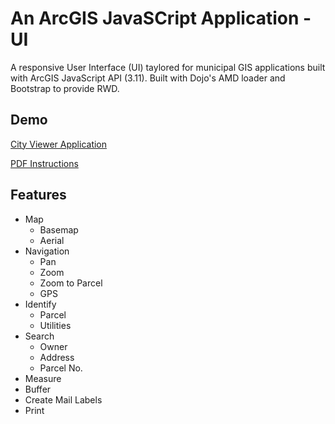 An ArcGIS JavaSCript Application - UI
=====================================

A responsive User Interface (UI) taylored for municipal GIS applications built with ArcGIS JavaScript API (3.11).
Built with Dojo's AMD loader and Bootstrap to provide RWD.


Demo 
----

[City Viewer Application](http://gis.wirapids.org/CityViewerLite/)

[PDF Instructions](http://gis.wirapids.org/CityViewer-AMD/images/CityViewerManual.pdf) 

Features
--------
+ Map
    + Basemap
    + Aerial
+ Navigation
  + Pan
  + Zoom
  + Zoom to Parcel
  + GPS
+ Identify
  + Parcel
  + Utilities
+ Search
  + Owner
  + Address
  + Parcel No.
+ Measure
+ Buffer
+ Create Mail Labels
+ Print

